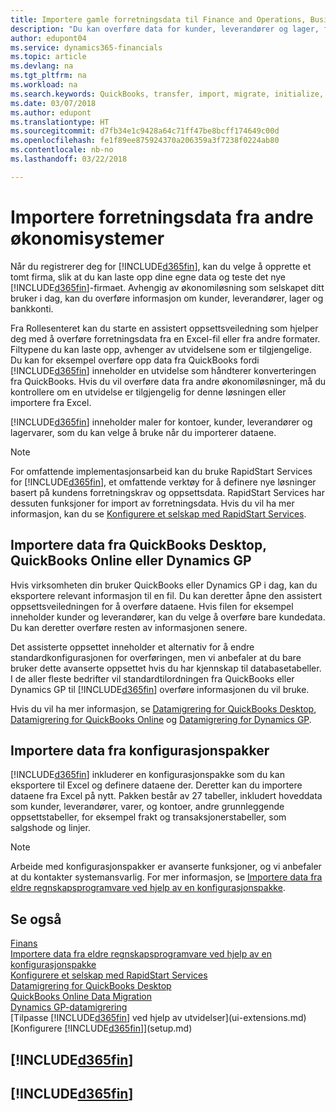 ```yaml
---
title: Importere gamle forretningsdata til Finance and Operations, Business edition | Microsoft-dokumentasjon
description: "Du kan overføre data for kunder, leverandører og lager, for eksempel fra Excel, QuickBooks eller Dynamics GP, til Finance and Operations, Business edition."
author: edupont04
ms.service: dynamics365-financials
ms.topic: article
ms.devlang: na
ms.tgt_pltfrm: na
ms.workload: na
ms.search.keywords: QuickBooks, transfer, import, migrate, initialize, implement
ms.date: 03/07/2018
ms.author: edupont
ms.translationtype: HT
ms.sourcegitcommit: d7fb34e1c9428a64c71ff47be8bcff174649c00d
ms.openlocfilehash: fe1f89ee875924370a206359a3f7238f0224ab80
ms.contentlocale: nb-no
ms.lasthandoff: 03/22/2018

---
```

# <a name="importing-business-data-from-other-finance-systems"></a>Importere forretningsdata fra andre økonomisystemer
Når du registrerer deg for [!INCLUDE[d365fin](includes/d365fin_md.md)], kan du velge å opprette et tomt firma, slik at du kan laste opp dine egne data og teste det nye [!INCLUDE[d365fin](includes/d365fin_md.md)]-firmaet. Avhengig av økonomiløsning som selskapet ditt bruker i dag, kan du overføre informasjon om kunder, leverandører, lager og bankkonti.  

Fra Rollesenteret kan du starte en assistert oppsettsveiledning som hjelper deg med å overføre forretningsdata fra en Excel-fil eller fra andre formater. Filtypene du kan laste opp, avhenger av utvidelsene som er tilgjengelige. Du kan for eksempel overføre opp data fra QuickBooks fordi [!INCLUDE[d365fin](includes/d365fin_md.md)] inneholder en utvidelse som håndterer konverteringen fra QuickBooks. Hvis du vil overføre data fra andre økonomiløsninger, må du kontrollere om en utvidelse er tilgjengelig for denne løsningen eller importere fra Excel.  

[!INCLUDE[d365fin](includes/d365fin_md.md)] inneholder maler for kontoer, kunder, leverandører og lagervarer, som du kan velge å bruke når du importerer dataene.

> [!NOTE]  
> For omfattende implementasjonsarbeid kan du bruke RapidStart Services for [!INCLUDE[d365fin](includes/d365fin_md.md)], et omfattende verktøy for å definere nye løsninger basert på kundens forretningskrav og oppsettsdata. RapidStart Services har dessuten funksjoner for import av forretningsdata. Hvis du vil ha mer informasjon, kan du se [Konfigurere et selskap med RapidStart Services](admin-set-up-a-company-with-rapidstart.md).  

## <a name="importing-data-from-quickbooks-desktop-quickbooks-online-or-dynamics-gp"></a>Importere data fra QuickBooks Desktop, QuickBooks Online eller Dynamics GP
Hvis virksomheten din bruker QuickBooks eller Dynamics GP i dag, kan du eksportere relevant informasjon til en fil. Du kan deretter åpne den assistert oppsettsveiledningen for å overføre dataene.
Hvis filen for eksempel inneholder kunder og leverandører, kan du velge å overføre bare kundedata. Du kan deretter overføre resten av informasjonen senere.  

Det assisterte oppsettet inneholder et alternativ for å endre standardkonfigurasjonen for overføringen, men vi anbefaler at du bare bruker dette avanserte oppsettet hvis du har kjennskap til databasetabeller. I de aller fleste bedrifter vil standardtilordningen fra QuickBooks eller Dynamics GP til [!INCLUDE[d365fin](includes/d365fin_md.md)] overføre informasjonen du vil bruke.  

Hvis du vil ha mer informasjon, se [Datamigrering for QuickBooks Desktop](ui-extensions-quickbooks-data-migration.md), [Datamigrering for QuickBooks Online](ui-extensions-quickbooks-online-data-migration.md) og [Datamigrering for Dynamics GP](ui-extensions-dynamicsgp-data-migration.md).  

## <a name="importing-data-from-configuration-packages"></a>Importere data fra konfigurasjonspakker
[!INCLUDE[d365fin](includes/d365fin_md.md)] inkluderer en konfigurasjonspakke som du kan eksportere til Excel og definere dataene der. Deretter kan du importere dataene fra Excel på nytt. Pakken består av 27 tabeller, inkludert hoveddata som kunder, leverandører, varer, og kontoer, andre grunnleggende oppsettstabeller, for eksempel frakt og transaksjonerstabeller, som salgshode og linjer.  

> [!NOTE]  
>   Arbeide med konfigurasjonspakker er avanserte funksjoner, og vi anbefaler at du kontakter systemansvarlig. For mer informasjon, se [Importere data fra eldre regnskapsprogramvare ved hjelp av en konfigurasjonspakke](across-import-data-configuration-packages.md).  

## <a name="see-also"></a>Se også
[Finans](finance.md)  
[Importere data fra eldre regnskapsprogramvare ved hjelp av en konfigurasjonspakke](across-import-data-configuration-packages.md)  
[Konfigurere et selskap med RapidStart Services](admin-set-up-a-company-with-rapidstart.md)  
[Datamigrering for QuickBooks Desktop](ui-extensions-quickbooks-data-migration.md)  
[QuickBooks Online Data Migration](ui-extensions-quickbooks-online-data-migration.md)  
[Dynamics GP-datamigrering](ui-extensions-dynamicsgp-data-migration.md)  
[Tilpasse [!INCLUDE[d365fin](includes/d365fin_md.md)] ved hjelp av utvidelser](ui-extensions.md)   
[Konfigurere [!INCLUDE[d365fin](includes/d365fin_md.md)]](setup.md)

## [!INCLUDE[d365fin](includes/free_trial_md.md)]  
## [!INCLUDE[d365fin](includes/training_link_md.md)]


